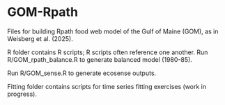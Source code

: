 # GOM-Rpath

Files for building Rpath food web model of the Gulf of Maine (GOM), as in Weisberg et al. (2025).

R folder contains R scripts; R scripts often reference one another. 
Run R/GOM_rpath_balance.R to generate balanced model (1980-85).

Run R/GOM_sense.R to generate ecosense outputs.

Fitting folder contains scripts for time series fitting exercises (work in progress).
